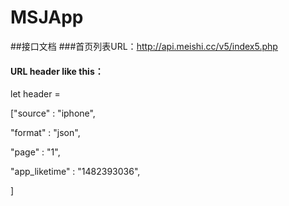 # MSJApp
##接口文档
###首页列表URL：http://api.meishi.cc/v5/index5.php
#### URL header like this：
let header =

["source" : "iphone",

 "format" : "json",
 
"page" : "1",

"app_liketime" : "1482393036",

]
